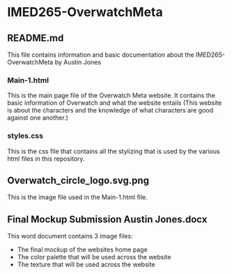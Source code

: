 # IMED265-OverwatchMeta

## README.md
This file contains information and basic documentation about the IMED265-OverwatchMeta by Austin Jones

### Main-1.html
This is the main page file of the Overwatch Meta website. It contains the basic information of Overwatch and what the website entails (This website is about the characters and the knowledge of what characters are good against one another.)

### styles.css
This is the css file that contains all the stylizing that is used by the various html files in this repository. 

## Overwatch_circle_logo.svg.png
This is the image file used in the Main-1.html file.

## Final Mockup Submission Austin Jones.docx
This word document contains 3 image files:
  * The final mockup of the websites home page
  * The color palette that will be used across the website
  * The texture that will be used across the website 
